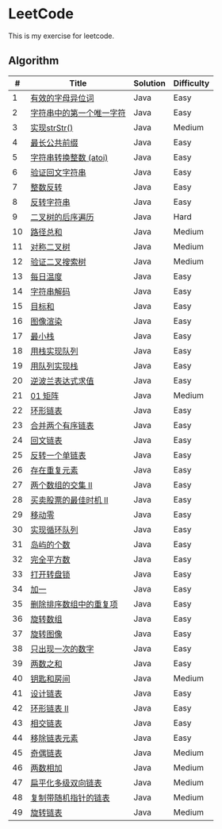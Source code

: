 LeetCode
========
This is my exercise for leetcode. 

## Algorithm

| # | Title | Solution | Difficulty |
|---|-------|----------|------------|
|1  | [有效的字母异位词](./src/com/james/leetcode/string/Anagram.java) | Java | Easy |
|2  | [字符串中的第一个唯一字符](./src/com/james/leetcode/string/FirstUniqChar.java) | Java | Easy |
|3  | [实现strStr()](./src/com/james/leetcode/string/IndexOf.java) | Java | Medium |
|4  | [最长公共前缀](./src/com/james/leetcode/string/LongestCommonPrefix.java) | Java | Easy |
|5  | [字符串转换整数 (atoi)](./src/com/james/leetcode/string/MyAtoi.java) | Java | Easy |
|6  | [验证回文字符串](./src/com/james/leetcode/string/Palindrome.java) | Java | Easy |
|7  | [整数反转](./src/com/james/leetcode/string/ReverseNumber.java) | Java | Easy |
|8  | [反转字符串](./src/com/james/leetcode/string/ReverseString.java) | Java | Easy |
|9  | [二叉树的后序遍历](./src/com/james/leetcode/tree/TreeNode.java) | Java | Hard |
|10  | [路径总和](./src/com/james/leetcode/tree/PathSum.java) | Java | Medium |
|11  | [对称二叉树](./src/com/james/leetcode/tree/Symmetric.java) | Java | Medium |
|12  | [验证二叉搜索树](./src/com/james/leetcode/tree/ValidBST.java) | Java | Medium |
|13  | [每日温度](./src/com/james/leetcode/stack/DailyTemperatures.java) | Java | Easy |
|14  | [字符串解码](./src/com/james/leetcode/stack/DecodeString.java) | Java | Easy |
|15  | [目标和](./src/com/james/leetcode/stack/FindTargetSumWays.java) | Java | Easy |
|16  | [图像渲染](./src/com/james/leetcode/stack/FloodFill.java) | Java | Easy |
|17  | [最小栈](./src/com/james/leetcode/stack/MinStack.java) | Java | Easy |
|18  | [用栈实现队列](./src/com/james/leetcode/stack/MyQueue.java) | Java | Easy |
|19  | [用队列实现栈](./src/com/james/leetcode/stack/MyStack.java) | Java | Easy |
|20  | [逆波兰表达式求值](./src/com/james/leetcode/stack/ReversePolish.java) | Java | Easy |
|21  | [01 矩阵](./src/com/james/leetcode/stack/UpdateMatrix.java) | Java | Medium |
|22  | [环形链表](./src/com/james/leetcode/link/CycleLinkList.java) | Java | Easy |
|23  | [合并两个有序链表](./src/com/james/leetcode/link/MergeTwoLists.java) | Java | Easy |
|24  | [回文链表](./src/com/james/leetcode/link/Palindrome.java) | Java | Easy |
|25  | [反转一个单链表](./src/com/james/leetcode/link/ReverseLinkList.java) | Java | Easy |
|26  | [存在重复元素](./src/com/james/leetcode/array/DuplicateNumOfArrays.java) | Java | Easy |
|27  | [两个数组的交集 II](./src/com/james/leetcode/array/IntersectOfArrays.java) | Java | Easy |
|28  | [买卖股票的最佳时机 II](./src/com/james/leetcode/array/MaxProfitII.java) | Java | Easy |
|29  | [移动零](./src/com/james/leetcode/array/MoveZeroes.java) | Java | Easy |
|30  | [实现循环队列](./src/com/james/leetcode/array/MyCircularQueue.java) | Java | Easy |
|31  | [岛屿的个数](./src/com/james/leetcode/array/NumIslands.java) | Java | Easy |
|32  | [完全平方数](./src/com/james/leetcode/array/NumSquares.java) | Java | Easy |
|33  | [打开转盘锁](./src/com/james/leetcode/array/OpenLock.java) | Java | Easy |
|34  | [加一](./src/com/james/leetcode/array/PlusOne.java) | Java | Easy |
|35  | [删除排序数组中的重复项](./src/com/james/leetcode/array/RemoveDuplicatesOfArray.java) | Java | Easy |
|36  | [旋转数组](./src/com/james/leetcode/array/RotateArray.java) | Java | Easy |
|37  | [旋转图像](./src/com/james/leetcode/array/RotateMatrix.java) | Java | Easy |
|38  | [只出现一次的数字](./src/com/james/leetcode/array/SingleNumber.java) | Java | Easy |
|39  | [两数之和](./src/com/james/leetcode/array/TwoSum.java) | Java | Easy |
|40  | [钥匙和房间](./src/com/james/leetcode/stack/VisitAllRooms.java) | Java | Medium |
|41  | [设计链表](./src/com/james/leetcode/link/MyLinkedList.java) | Java | Easy |
|42  | [环形链表 II](./src/com/james/leetcode/link/CycleLinkList2.java) | Java | Easy |
|43  | [相交链表](./src/com/james/leetcode/link/IntersectionNode.java) | Java | Easy |
|44  | [移除链表元素](./src/com/james/leetcode/link/RemoveElements.java) | Java | Easy |
|45  | [奇偶链表](./src/com/james/leetcode/link/OddEvenList.java) | Java | Medium |
|46  | [两数相加](./src/com/james/leetcode/link/AddTwoNumbers.java) | Java | Medium |
|47  | [扁平化多级双向链表](./src/com/james/leetcode/link/Flatten.java) | Java | Medium |
|48  | [复制带随机指针的链表](./src/com/james/leetcode/link/CopyRandomList.java) | Java | Medium |
|49  | [旋转链表](./src/com/james/leetcode/link/RotateRight.java) | Java | Medium |
